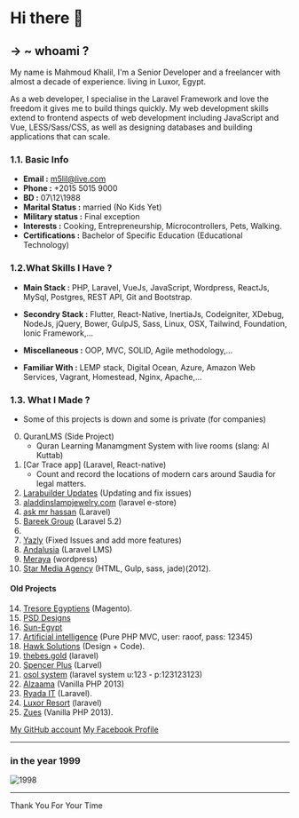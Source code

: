 # Hi there 👋

## → ~ whoami ?

My name is Mahmoud Khalil, I'm a Senior Developer and a freelancer with almost a decade of experience. living in Luxor, Egypt.

As a web developer, I specialise in the Laravel Framework and love the freedom it gives me to build things quickly. My web development skills extend to frontend aspects of web development including JavaScript and Vue, LESS/Sass/CSS, as well as designing databases and building applications that can scale.

### 1.1. **Basic Info**
> 
* **Email :** m5lil@live.com
* **Phone :** +2015 5015 9000
* **BD :** 07\12\1988
* **Marital Status :** married (No Kids Yet)
* **Military status :** Final exception
* **Interests :** Cooking, Entrepreneurship, Microcontrollers, Pets, Walking.
* **Certifications :** Bachelor of Specific Education (Educational Technology)


### 1.2.**What Skills I Have ?**
> 
* **Main Stack :** PHP, Laravel, VueJs, JavaScript, Wordpress, ReactJs, MySql, Postgres, REST API, Git and Bootstrap. 

> 
* **Secondry Stack :** Flutter, React-Native, InertiaJs, Codeigniter, XDebug, NodeJs, jQuery, Bower, GulpJS, Sass, Linux, OSX, Tailwind, Foundation, Ionic Framework,... 

> 
* **Miscellaneous :** OOP, MVC, SOLID, Agile methodology,...

> 
* **Familiar With :** LEMP stack, Digital Ocean, Azure, Amazon Web Services, Vagrant, Homestead, Nginx, Apache,...



### 1.3. **What I Made ?**
> 
- Some of this projects is down and some is private (for companies)
0. QuranLMS  (Side Project)
   - Quran Learning Manamgment System with live rooms (slang: Al Kuttab)
1. [Car Trace app] (Laravel, React-native)
   - Count and record the locations of modern cars around Saudia for legal matters.
2. [Larabuilder Updates](https://codecanyon.net/item/larabuilder-dragdrop-site-builder-and-cms/25279120) (Updating and fix issues)
3. [aladdinslampjewelry.com](https://www.aladdinslampjewelry.com/) (laravel e-store)
4. [ask mr hassan](http://askmrhassan.com) (Laravel)
5. [Bareek Group](http://bareek-group.com/) (Laravel 5.2)
6. 
7. [Yazly](http://yazly.xyz/) (Fixed Issues and add more features)
8. [Andalusia](http://www.andalusia2030.com/) (Laravel LMS)
9. [Meraya](http://merayaco.com/main) (wordpress)
11. [Star Media Agency](http://starmedia.agency/) (HTML, Gulp, sass, jade)(2012).

#### Old Projects
14. [Tresore Egyptiens](http://tresorsegyptiens.com/) (Magento).
15. [PSD Designs](https://1drv.ms/f/s!AkDtr0kphjFEjiUO5vkur1oN-awF)
16. [Sun-Egypt](http://sun-egypt.com)
17. [Artificial intelligence](http://67.23.254.7/~airaoof/) (Pure PHP MVC, user: raoof, pass: 12345)
18. [Hawk Solutions](http://hawksolutions.be) (Design + Code).
19. [thebes.gold](http://thebes.gold) (laravel)
20. [Spencer Plus](http://spencerplus.com/) (Larvel)
21. [osol system](http://jenavatech.com/) (laravel system u:123 - p:123123123)
22. [Alzaama](http://alzama.com/) (Vanilla PHP 2013)
23. [Ryada IT](http://ryada4it.com/) (Laravel).
24. [Luxor Resort](http://www.luxor-resort.com/) (laravel)
25. [Zues](http://zeusuniversity.us/) (Vanilla PHP 2013). 



[My GitHub account](https://github.com/m5lil)
[My Facebook Profile](https://fb.me/m5leel)

------
### in the year 1999

![1998](https://github.com/m5lil/m5lil/blob/main/me.jpg?raw=true "in 1998")

---

<!-- - 🔭 I’m currently working on Shubbek Lubbek (Saas) for Online Stores
- 🌱 I’m currently learning Business Model Innovation from TU Delft University and Mobile Web Specialist from google
- 🤔 I’m looking for help with My Side Project (Prescriptions Mobile App for Lazy Doctors)
 -->
Thank You For Your Time

<!--
**m5lil/m5lil** is a ✨ _special_ ✨ repository because its `README.md` (this file) appears on your GitHub profile.

Here are some ideas to get you started:

- 🔭 I’m currently working on ...
- 🌱 I’m currently learning MongoDB, PHPUnit,
- 👯 I’m looking to collaborate on ...
- 🤔 I’m looking for help with ...
- 💬 Ask me about ...
- 📫 How to reach me: ...
- 😄 Pronouns: ...
- ⚡ Fun fact: ...
-->

